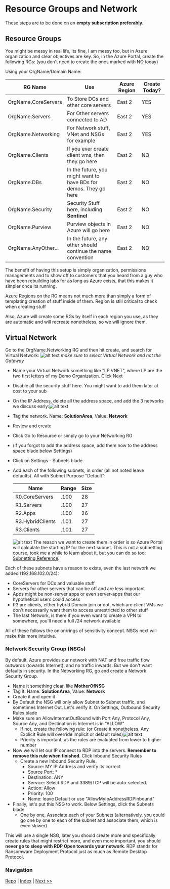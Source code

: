 # Resource Groups and Network
These steps are to be done on an **empty subscription preferably.** 

## Resource Groups
You might be messy in real life, its fine, I am messy too, but in Azure organization and clear objectives are key. So, in the Azure Portal, create the following RGs: (you don't need to create the ones marked with NO today)

Using your OrgName/Domain Name:

| RG Name | Use | Azure Region|Create Today?|
|--------|-------|--------|----|
|OrgName.CoreServers| To Store DCs and other core servers|East 2| YES |
|OrgName.Servers | For Other servers connected to AD|East 2| YES |
|OrgName.Networking| For Network stuff, VNet and NSGs for example|East 2| YES |
|OrgName.Clients | If you ever create client vms, then they go here |East 2| NO |
|OrgName.DBs| In the future, you might want to have BDs for demos. They go here |East 2| NO |
|OrgName.Security| Security Stuff here, including **Sentinel** |East 2| NO|
|OrgName.Purview | Purview objects in Azure will go here | East 2|NO |
|OrgName.AnyOther...| In the future, any other should continue the name convention |East 2| NO |

The benefit of having this setup is simply organization, permissions managements and to show off to customers that you heard from a guy who have been rebuilding labs for as long as Azure exists, that this makes it simpler once its running. 

Azure Regions on the RG means not much more than simply a form of templating creation of stuff inside of them. Region is still critical to check when creating stuff

Also, Azure will create some RGs by itself in each region you use, as they are automatic and will recreate nonetheless, so we will ignore them. 

## Virtual Network
Go to the OrgName.Networking RG and then hit create, and search for Virtual Network: ![alt text](<../screenshots/Screenshot 2025-05-07 104140.png>)
*make sure to select Virtual Network and not the Gateway*

* Name your Virtual Network something like "LP.VNET", where LP are the two first letters of my Demo Organization. Click Next
* Disable all the security stuff here. You might want to add them later at cost to your sub
* On the IP Address, delete all the address space, and add the 3 networks we discuss early:![alt text](<../screenshots/Screenshot 2025-05-07 104809.png>)
* Tag the network. Name: **SolutionArea**, Value: **Network**
* Review and create
* Click Go to Resource or simply go to your Networking RG
* (if you forgot to add the address space, add them now to the address space blade below Settings)
* Click on Settings - Subnets blade
* Add each of the following subnets, in order (all not noted leave defaults). All with Subnet Purpose "Default":


  |Name|Range|Size|
  |----|-----|--|
  |R0.CoreServers|.100|28
  |R1.Servers|.100|27
  |R2.Apps|.100|26
  |R3.HybridClients|.101|27
  |R3.Clients|.101|27


  ![alt text](<../screenshots/Screenshot 2025-05-07 110953.png>)
The reason we want to create them in order is so Azure Portal will calculate the starting IP for the next subnet. This is not a subnetting course, took me a while to learn about it, but you can do so too: [Subnetting Reference](https://www.packetcoders.io/a-beginners-guide-to-subnetting/).

Each of these subnets have a reason to exists, even the last network we added (192.168.102.0/24):
  *   CoreServers for DCs and valuable stuff
  *   Servers for other servers that can be off and are less important
  *   Apps might be non-server apps or even server-apps that our hypothetical users could access
  *   R3 are clients, either hybrid Domain join or not, which are client VMs we don't necessarily want them to access unrestricted to other stuff
  *   The last Network, is there if you even want to create a VPN to somewhere, you'll need a full /24 network available

All of these follows the onion/rings of sensitivity concept. NSGs next will make this more intuitive.

### Network Security Group (NSGs)

By default, Azure provides our network with NAT and free traffic flow outwards (towards Internet), and no traffic inwards. But we don't want defaults in security. In the Networking RG, go and create a Network Security Group.
* Name it something clear, like **MotherOfNSG**
* Tag it. Name: **SolutionArea**, Value: **Network**
* Create it and open it
* By Default the NSG will only allow Subnet to Subnet traffic, and sometimes Internet Out. Let's verify it. On Settings, Outbound Security Rules blade
* Make sure an AllowInternetOutBound with Port Any, Protocol Any, Source Any, and Destination is Internet is in "ALLOW"
  * If not, create the following rule: (or Create it nonetheless. Any Explicit Rule will override implicit or default rules)![alt text](<../screenshots/Screenshot 2025-05-07 112625.png>)
  * Priority is important, as the rules are evaluated from lower to higher number
* Now we will let our IP connect to RDP into the servers. **Remember to remove this rule when finished**. Click Inbound Security Rules
  * Create a new Inbound Security Rule.
    * Source: MY IP Address and verify its correct
    * Source Port: *
    * Destination: ANY
    * Service: Select RDP and 3389/TCP will be auto-selected.
    * Action: Allow
    * Priority: 100
    * Name: leave Default or use "AllowMyIpAddressRDPInbound"
* Finally, let's put this NSG to work. Below Settings, click the Subnets blade
  * One by one, Associate each of your Subnets (alternatively, you could go one by one to each of the subnet and associate them, which is even slower)

This will use a single NSG, later you should create more and specifically create rules that might restrict more, and even more important, you should **never go to sleep with RDP Open towards your network**. RDP stands for Ransomware Deployment Protocol just as much as Remote Desktop Protocol. 


### Navigation
[Repo](https://github.com/JPCortesP/DemoBuilder) | 
[Index](index.md) | 
[Next >>](3-Servers.md)
